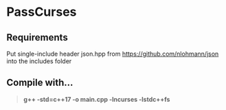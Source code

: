 # PassCurses

## Requirements
Put single-include header json.hpp from https://github.com/nlohmann/json into the includes folder

## Compile with...
> __g++ -std=c++17 -o <name-of-your-choice> main.cpp -lncurses -lstdc++fs__
